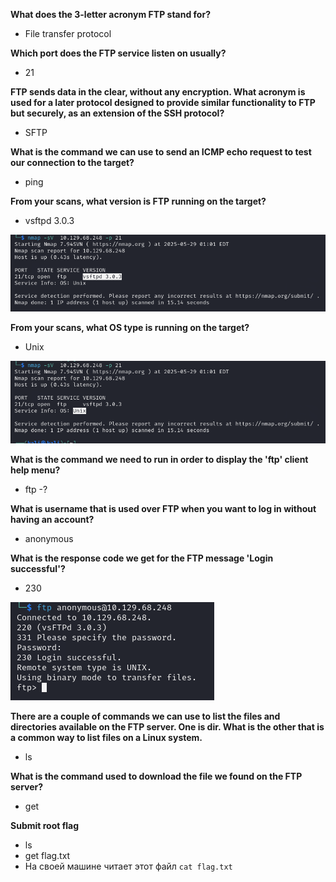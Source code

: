 **What does the 3-letter acronym FTP stand for?**
- File transfer protocol

**Which port does the FTP service listen on usually?**
- 21

**FTP sends data in the clear, without any encryption. What acronym is used for a later protocol designed to provide similar functionality to FTP but securely, as an extension of the SSH protocol?**
- SFTP

**What is the command we can use to send an ICMP echo request to test our connection to the target?**
- ping

**From your scans, what version is FTP running on the target?**
- vsftpd 3.0.3

![](../../src/images/Pasted%20image%2020250529100211.png)

**From your scans, what OS type is running on the target?**
- Unix

![](../../src/images/Pasted%20image%2020250529100242.png)

**What is the command we need to run in order to display the 'ftp' client help menu?**
- ftp -?

**What is username that is used over FTP when you want to log in without having an account?**
- anonymous

**What is the response code we get for the FTP message 'Login successful'?**
- 230

![](../../src/images/Pasted%20image%2020250529100638.png)

**There are a couple of commands we can use to list the files and directories available on the FTP server. One is dir. What is the other that is a common way to list files on a Linux system.**
- ls

**What is the command used to download the file we found on the FTP server?**
- get

**Submit root flag**
- ls
- get flag.txt
- На своей машине читает этот файл `cat flag.txt` 

